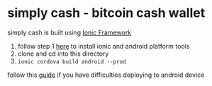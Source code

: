 # simply cash - bitcoin cash wallet
simply cash is built using [Ionic Framework](https://ionicframework.com)

1. follow step 1 [here](https://ionicframework.com/getting-started) to install ionic and android platform tools
2. clone and cd into this directory
3. `ionic cordova build android --prod`

follow this [guide](https://ionicframework.com/docs/intro/deploying/) if you have difficulties deploying to android device
